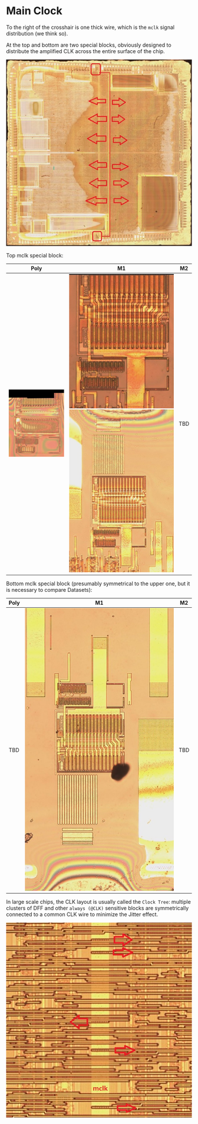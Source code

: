# Main Clock

To the right of the crosshair is one thick wire, which is the `mclk` signal distribution (we think so).

At the top and bottom are two special blocks, obviously designed to distribute the amplified CLK across the entire surface of the chip.

![mclk_distrib](/imgstore/mclk_distrib.jpg)

Top mclk special block:

|Poly|M1|M2|
|---|---|---|
|![mclk_top_poly](/imgstore/custom/mclk_top_poly.jpg)|![mclk_top_m1](/imgstore/custom/mclk_top_m1.jpg) ![mclk_top_m1(2)](/imgstore/custom/mclk_top_m1(2).jpg)|TBD|

Bottom mclk special block (presumably symmetrical to the upper one, but it is necessary to compare Datasets):

|Poly|M1|M2|
|---|---|---|
|TBD|![mclk_bot_m1](/imgstore/custom/mclk_bot_m1.jpg)|TBD|

In large scale chips, the CLK layout is usually called the `Clock Tree`: multiple clusters of DFF and other `always (@CLK)` sensitive blocks are symmetrically connected to a common CLK wire to minimize the Jitter effect.

![mclk_closeup](/imgstore/mclk_closeup.jpg)
